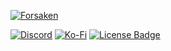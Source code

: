 [![Forsaken](https://img.shields.io/github/v/release/STRAYED-FATES/Forsaken?logo=github&label=Forsaken "Forsaken")](https://github.com/STRAYED-FATES/Forsaken)

[![Discord](https://img.shields.io/badge/Discord-%235865F2.svg?style=for-the-badge&logo=discord&logoColor=white)](https://discord.gg/HQ8Pqk8bUE) [![Ko-Fi](https://img.shields.io/badge/Ko--fi-F16061?style=for-the-badge&logo=ko-fi&logoColor=white)](https://ko-fi.com/terabuildsstuff) [![License Badge](https://img.shields.io/badge/license-STRAYED_FATES-white?style=for-the-badge "View the STRAYED FATES License")](https://github.com/STRAYED-FATES/license)
